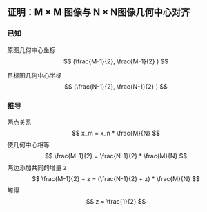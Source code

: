 ## 证明：M × M 图像与 N × N图像几何中心对齐

### 已知
原图几何中心坐标
$$
(\frac{M-1}{2}, \frac{M-1}{2} )
$$

目标图几何中心坐标
$$
(\frac{N-1}{2}, \frac{N-1}{2} )
$$

### 推导
两点关系
$$
x_m = x_n * \frac{M}{N}
$$
使几何中心相等
$$
\frac{M-1}{2} = \frac{N-1}{2} * \frac{M}{N}
$$
两边添加共同的增量 z
$$
\frac{M-1}{2} + z = (\frac{N-1}{2} + z)  *  \frac{M}{N}
$$
解得
$$
z = \frac{1}{2}
$$
